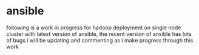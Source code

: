 # ansible

following is a work in progress for hadoop deployment on single node cluster
with latest version of ansible, the recent version of ansible has lots of bugs
i will be updating and commenting as i make progress through this work
